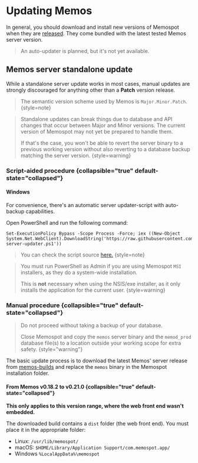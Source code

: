 # Updating Memos

In general, you should download and install new versions of Memospot when they
are [released](https://github.com/memospot/memospot/releases). They come
bundled with the latest tested Memos server version.

> An auto-updater is planned, but it's not yet available.

## Memos server standalone update

While a standalone server update works in most cases, manual updates are
strongly discouraged for anything other than a **Patch** version release.

> The semantic version scheme used by Memos is `Major.Minor.Patch`. {style=note}

> Standalone updates can break things due to database and API changes
> that occur between Major and Minor versions. The current version of Memospot
> may not yet be prepared to handle them.
>
> If that's the case, you won't be able to revert the server binary to a
> previous working version without also reverting to a database backup matching the server
> version. {style=warning}

### Script-aided procedure {collapsible="true" default-state="collapsed"}

#### Windows

For convenience, there's an automatic server updater-script with auto-backup
capabilities.

Open PowerShell and run the following command:

```Shell
Set-ExecutionPolicy Bypass -Scope Process -Force; iex ((New-Object System.Net.WebClient).DownloadString('https://raw.githubusercontent.com/memospot/memospot/main/memos-server-updater.ps1'))
```

> You can check the script source
> [here.](https://raw.githubusercontent.com/memospot/memospot/main/memos-server-updater.ps1)
> {style=note}

> You must run PowerShell as Admin if you are using Memospot `MSI` installers,
> as they do a system-wide installation.
>
> This is **not** necessary when using the NSIS/exe installer,
> as it only installs the application for the current user.
> {style=warning}

### Manual procedure {collapsible="true" default-state="collapsed"}

> Do not proceed without taking a backup of your database.
>
> Close Memospot and copy the `memos` server binary and the `memod_prod`
> database file(s) to a location outside your working scope for extra safety.
> {style="warning"}

The basic update process is to download the latest Memos' server release from
[memos-builds](https://github.com/memospot/memos-builds/releases) and
replace the `memos` binary in the Memospot installation folder.

#### From Memos v0.18.2 to v0.21.0 {collapsible="true" default-state="collapsed"}

**This only applies to this version range, where the web front end wasn't
embedded.**

The downloaded build contains a `dist` folder (the web front end). You must
place it in the appropriate folder:

- Linux: `/usr/lib/memospot/`
- macOS: `$HOME/Library/Application Support/com.memospot.app/`
- Windows `%LocalAppData%\memospot`
